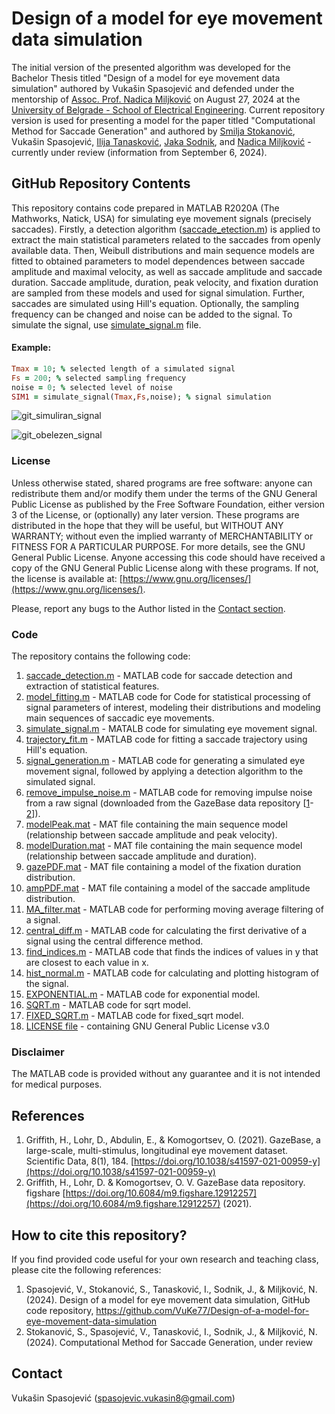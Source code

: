 
# Design of a model for eye movement data simulation
The initial version of the presented algorithm was developed for the Bachelor Thesis titled "Design of a model for eye movement data simulation" authored by Vukašin Spasojević and defended under the mentorship of [Assoc. Prof. Nadica Miljković](https://www.etf.bg.ac.rs/en/faculty/staff/nadica-miljkovic-4323) on August 27, 2024 at the [University of Belgrade - School of Electrical Engineering](https://www.etf.bg.ac.rs/en). Current repository version is used for presenting a model for the paper titled "Computational Method for Saccade Generation" and authored by [Smilja Stokanović](https://orcid.org/0000-0003-0887-2615), Vukašin Spasojević, [Ilija Tanasković](https://orcid.org/0000-0002-6488-4074), [Jaka Sodnik](https://orcid.org/0000-0002-8915-9493), and [Nadica Miljković](https://orcid.org/0000-0002-3933-6076) - currently under review (information from September 6, 2024).

## GitHub Repository Contents
This repository contains code prepared in MATLAB R2020A (The Mathworks, Natick, USA) for simulating eye movement signals (precisely saccades). Firstly, a detection algorithm ([saccade_etection.m](https://github.com/VuKe77/Design-of-a-model-for-eye-movement-data-simulation/blob/master/saccade_detection.m)) is applied to extract the main statistical parameters related to the saccades from openly available data. Then, Weibull distributions and main sequence models are fitted to obtained parameters to model dependences between saccade amplitude and maximal velocity, as well as saccade amplitude and saccade duration. Saccade amplitude, duration, peak velocity, and fixation duration are sampled from these models and used for signal simulation. Further, saccades are simulated using Hill's equation. Optionally, the sampling frequency can be changed and noise can be added to the signal. To simulate the signal, use [simulate_signal.m](https://github.com/VuKe77/Design-of-a-model-for-eye-movement-data-simulation/blob/master/simulate_signal.m) file.

#### Example:
```ruby
Tmax = 10; % selected length of a simulated signal
Fs = 200; % selected sampling frequency
noise = 0; % selected level of noise
SIM1 = simulate_signal(Tmax,Fs,noise); % signal simulation

```
![git_simuliran_signal](https://github.com/user-attachments/assets/59b4fb37-3d80-4e44-8e8c-b82fa3b89aa5)
<!-- <img src="https://github.com/user-attachments/assets/59b4fb37-3d80-4e44-8e8c-b82fa3b89aa5" width="700"> -->
![git_obelezen_signal](https://github.com/user-attachments/assets/fb18c65b-2689-4749-b0a8-7be8328880ae)
<!-- <img src="https://github.com/user-attachments/assets/fb18c65b-2689-4749-b0a8-7be8328880ae" width="700"> -->


### License
Unless otherwise stated, shared programs are free software: anyone can redistribute them and/or modify them under the terms of the GNU General Public License as published by the Free Software Foundation, either version 3 of the License, or (optionally) any later version. These programs are distributed in the hope that they will be useful, but WITHOUT ANY WARRANTY; without even the implied warranty of MERCHANTABILITY or FITNESS FOR A PARTICULAR PURPOSE. For more details, see the GNU General Public License. Anyone accessing this code should have received a copy of the GNU General Public License along with these programs. If not, the license is available at: [https://www.gnu.org/licenses/](https://www.gnu.org/licenses/).

Please, report any bugs to the Author listed in the [Contact section](https://github.com/VuKe77/Design-of-a-model-for-eye-movement-data-simulation?tab=readme-ov-file#contacts).

### Code
The repository contains the following code:

1) [saccade_detection.m](https://github.com/VuKe77/Design-of-a-model-for-eye-movement-data-simulation/blob/master/saccade_detection.m) - MATLAB code for saccade detection and extraction of statistical features.
2) [model_fitting.m](https://github.com/VuKe77/Design-of-a-model-for-eye-movement-data-simulation/blob/master/model_fitting.m) - MATLAB code for Code for statistical processing of signal parameters of interest, modeling their distributions and modeling main sequences of saccadic eye movements.
3) [simulate_signal.m](https://github.com/VuKe77/Design-of-a-model-for-eye-movement-data-simulation/blob/master/simulate_signal.m) - MATALB code for simulating eye movement signal.
4) [trajectory_fit.m](https://github.com/VuKe77/Design-of-a-model-for-eye-movement-data-simulation/blob/master/trajectory_fit.m) - MATLAB code for fitting a saccade trajectory using Hill's equation.
5) [signal_generation.m](https://github.com/VuKe77/Design-of-a-model-for-eye-movement-data-simulation/blob/master/signal_generation.m) - MATLAB code for generating a simulated eye movement signal, followed by applying a detection algorithm to the simulated signal.
6) [remove_impulse_noise.m](https://github.com/VuKe77/Design-of-a-model-for-eye-movement-data-simulation/blob/master/remove_impulse_noise.m) - MATLAB code for removing impulse noise from a raw signal (downloaded from the GazeBase data repository [[1](https://doi.org/10.1038/s41597-021-00959-y)-[2](https://doi.org/10.6084/m9.figshare.12912257)]).
7) [modelPeak.mat](https://github.com/VuKe77/Design-of-a-model-for-eye-movement-data-simulation/blob/master/modelPeak.mat) - MAT file containing the main sequence model (relationship between saccade amplitude and peak velocity).
8) [modelDuration.mat](https://github.com/VuKe77/Design-of-a-model-for-eye-movement-data-simulation/blob/master/modelDuration.mat) - MAT file containing the main sequence model (relationship between saccade amplitude and duration).
9) [gazePDF.mat](https://github.com/VuKe77/Design-of-a-model-for-eye-movement-data-simulation/blob/master/gazePDF.mat) - MAT file containing a model of the fixation duration distribution.
10) [ampPDF.mat](https://github.com/VuKe77/Design-of-a-model-for-eye-movement-data-simulation/blob/master/ampPDF.mat) - MAT file containing a model of the saccade amplitude distribution.
11) [MA_filter.mat](https://github.com/VuKe77/Design-of-a-model-for-eye-movement-data-simulation/blob/master/MA_filter.m) - MATLAB code for performing moving average filtering of a signal.
12) [central_diff.m](https://github.com/VuKe77/Design-of-a-model-for-eye-movement-data-simulation/blob/master/central_diff.m) - MATLAB code for calculating the first derivative of a signal using the central difference method.
13) [find_indices.m](https://github.com/VuKe77/Design-of-a-model-for-eye-movement-data-simulation/blob/master/find_indices.m) - MATLAB code that finds the indices of values in y that are closest to each value in x.
14) [hist_normal.m](https://github.com/VuKe77/Design-of-a-model-for-eye-movement-data-simulation/blob/master/hist_normal.m) - MATLAB code for calculating and plotting histogram of the signal.
15) [EXPONENTIAL.m](https://github.com/VuKe77/Design-of-a-model-for-eye-movement-data-simulation/blob/master/EXPONENTIAL.m) - MATLAB code for exponential model.
16) [SQRT.m](https://github.com/VuKe77/Design-of-a-model-for-eye-movement-data-simulation/blob/master/SQRT.m) - MATLAB code for sqrt model.
17) [FIXED_SQRT.m](https://github.com/VuKe77/Design-of-a-model-for-eye-movement-data-simulation/blob/master/FIXED_SQRT.m) - MATLAB code for fixed_sqrt model.
18) [LICENSE file](https://github.com/VuKe77/Design-of-a-model-for-eye-movement-data-simulation/blob/master/LICENSE) - containing GNU General Public License v3.0

### Disclaimer
The MATLAB code is provided without any guarantee and it is not intended for medical purposes.

## References
1) Griffith, H., Lohr, D., Abdulin, E., & Komogortsev, O. (2021). GazeBase, a large-scale, multi-stimulus, longitudinal eye movement dataset. Scientific Data, 8(1), 184. [https://doi.org/10.1038/s41597-021-00959-y](https://doi.org/10.1038/s41597-021-00959-y)
2) Griffith, H., Lohr, D. & Komogortsev, O. V. GazeBase data repository. figshare [https://doi.org/10.6084/m9.figshare.12912257](https://doi.org/10.6084/m9.figshare.12912257) (2021).

## How to cite this repository?
If you find provided code useful for your own research and teaching class, please cite the following references:
1) Spasojević, V., Stokanović, S., Tanasković, I., Sodnik, J., & Miljković, N. (2024). Design of a model for eye movement data simulation, GitHub code repository, https://github.com/VuKe77/Design-of-a-model-for-eye-movement-data-simulation
2) Stokanović, S., Spasojević, V., Tanasković, I., Sodnik, J., & Miljković, N. (2024). Computational Method for Saccade Generation, under review 

## Contact
Vukašin Spasojević ([spasojevic.vukasin8@gmail.com](mailto:spasojevic.vukasin8@gmail.com))
